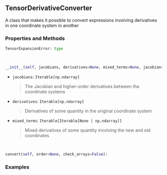 ## <a id="McUtils.Zachary.TensorDerivativeConverter.TensorDerivativeConverter">TensorDerivativeConverter</a>
A class that makes it possible to convert expressions
involving derivatives in one coordinate system in another

### Properties and Methods
```python
TensorExpansionError: type
```
<a id="McUtils.Zachary.TensorDerivativeConverter.TensorDerivativeConverter.__init__" class="docs-object-method">&nbsp;</a>
```python
__init__(self, jacobians, derivatives=None, mixed_terms=None, jacobians_name='Q', values_name='V'): 
```

- `jacobians`: `Iterable[np.ndarray]`
    >The Jacobian and higher-order derivatives between the coordinate systems
- `derivatives`: `Iterable[np.ndarray]`
    >Derivatives of some quantity in the original coordinate system
- `mixed_terms`: `Iterable[Iterable[None | np.ndarray]]`
    >Mixed derivatives of some quantity involving the new and old coordinates

<a id="McUtils.Zachary.TensorDerivativeConverter.TensorDerivativeConverter.convert" class="docs-object-method">&nbsp;</a>
```python
convert(self, order=None, check_arrays=False): 
```

### Examples


